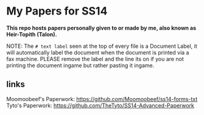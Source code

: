 # My Papers for SS14

**This repo hosts papers personally given to or made by me, also known as Heir-Topith (Talon).**

NOTE:
The `# text label` seen at the top of every file is a Document Label, it will automatically label the document when the document is printed via a fax machine.
PLEASE remove the label and the line its on if you are not printing the document ingame but rather pasting it ingame.

## links

Moomoobeef's Paperwork: https://github.com/Moomoobeef/ss14-forms-txt
Tyto's Paperwork: https://github.com/TheTyto/SS14-Advanced-Paperwork
